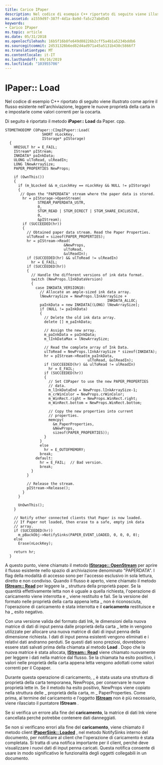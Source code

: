 ```yaml
---
title: Carico IPaper
description: Nel codice di esempio C++ riportato di seguito viene illustrato come aprire il flusso esistente nell'archiviazione, leggere le nuove proprietà della carta in e impostarle come valori correnti per la cocarta.
ms.assetid: a1559d97-387f-4d1a-8a9d-fa5c27abd545
keywords:
- Carico IPaper
ms.topic: article
ms.date: 05/31/2018
ms.openlocfilehash: 16b5f16b8fe649d08226b2cff5a4b1a5234bddb6
ms.sourcegitcommit: 2d531328b6ed82d4ad971a45a5131b430c5866f7
ms.translationtype: MT
ms.contentlocale: it-IT
ms.lasthandoff: 09/16/2019
ms.locfileid: "103955706"
---
```

# <a name="ipaperload"></a>IPaper:: Load

Nel codice di esempio C++ riportato di seguito viene illustrato come aprire il flusso esistente nell'archiviazione, leggere le nuove proprietà della carta in e impostarle come valori correnti per la cocarta.

Di seguito è riportato il metodo **iPaper:: Load** da Paper. cpp.


```
STDMETHODIMP COPaper::CImpIPaper::Load(
                 SHORT nLockKey,
                 IStorage* pIStorage)
  {
    HRESULT hr = E_FAIL;
    IStream* pIStream;
    INKDATA* paInkData;
    ULONG ulToRead, ulReadIn;
    LONG lNewArraySize;
    PAPER_PROPERTIES NewProps;

    if (OwnThis())
    {
      if (m_bLocked && m_cLockKey == nLockKey && NULL != pIStorage)
      {
       // Open the "PAPERDATA" stream where the paper data is stored.
        hr = pIStorage->OpenStream(
               STREAM_PAPERDATA_USTR,
               0,
               STGM_READ | STGM_DIRECT | STGM_SHARE_EXCLUSIVE,
               0,
               &pIStream);
        if (SUCCEEDED(hr))
        {
          // Obtained paper data stream. Read the Paper Properties.
          ulToRead = sizeof(PAPER_PROPERTIES);
          hr = pIStream->Read(
                           &NewProps,
                           ulToRead,
                           &ulReadIn);
          if (SUCCEEDED(hr) && ulToRead != ulReadIn)
            hr = E_FAIL;
          if (SUCCEEDED(hr))
          {
            // Handle the different versions of ink data format.
            switch (NewProps.lInkDataVersion)
            {
              case INKDATA_VERSION10:
                // Allocate an ample-sized ink data array.
                lNewArraySize = NewProps.lInkArraySize + 
                                               INKDATA_ALLOC;
                paInkData = new INKDATA[(LONG) lNewArraySize];
                if (NULL != paInkData)
                {
                  // Delete the old ink data array.
                  delete [] m_paInkData;

                  // Assign the new array.
                  m_paInkData = paInkData;
                  m_lInkDataMax = lNewArraySize;

                  // Read the complete array of Ink Data.
                  ulToRead = NewProps.lInkArraySize * sizeof(INKDATA);
                  hr = pIStream->Read(m_paInkData, 
                                      ulToRead, &ulReadIn);
                  if (SUCCEEDED(hr) && ulToRead != ulReadIn)
                    hr = E_FAIL;
                  if (SUCCEEDED(hr))
                  {
                    // Set COPaper to use the new PAPER_PROPERTIES
                    // data.
                    m_lInkDataEnd = NewProps.lInkArraySize-1;
                    m_crWinColor = NewProps.crWinColor;
                    m_WinRect.right = NewProps.WinRect.right;
                    m_WinRect.bottom = NewProps.WinRect.bottom;

                    // Copy the new properties into current 
                    // properties.
                    memcpy(
                      &m_PaperProperties,
                      &NewProps,
                      sizeof(PAPER_PROPERTIES));
                  }
                }
                else
                  hr = E_OUTOFMEMORY;
                break;
              default:
                hr = E_FAIL;  // Bad version.
                break;
            }
          }

          // Release the stream.
          pIStream->Release();
        }
      }

      UnOwnThis();
    }

    // Notify other connected clients that Paper is now loaded.
    // If Paper not loaded, then erase to a safe, empty ink data 
    // array.
    if (SUCCEEDED(hr))
      m_pBackObj->NotifySinks(PAPER_EVENT_LOADED, 0, 0, 0, 0);
    else
      Erase(nLockKey);

    return hr;
  }
```



A questo punto, viene chiamato il metodo [**IStorage:: OpenStream**](/windows/desktop/api/Objidl/nf-objidl-istorage-openstream) per aprire il flusso esistente nello spazio di archiviazione denominato "PAPERDATA". I flag della modalità di accesso sono per l'accesso esclusivo in sola lettura, diretto e non condiviso. Quando il flusso è aperto, viene chiamato il metodo [**IStream:: Read**](/windows/desktop/api/Objidl/nn-objidl-istream) per leggere la \_ struttura della proprietà paper. Se la quantità effettivamente letta non è uguale a quella richiesta, l'operazione di caricamento viene interrotta e \_ viene restituito e fail. Se la versione del formato nelle proprietà della carta appena letta \_ non è riconosciuta, l'operazione di caricamento è stata interrotta e il **caricamento** restituisce e ha \_ esito negativo.

Con una versione valida del formato dati Ink, le dimensioni della nuova matrice di dati di input penna dalle proprietà della carta \_ lette in vengono utilizzate per allocare una nuova matrice di dati di input penna della dimensione richiesta. I dati di input penna esistenti vengono eliminati e i relativi dati andranno perduti. Se questi dati sono preziosi, dovrebbero essere stati salvati prima della chiamata al metodo **Load** . Dopo che la nuova matrice è stata allocata, [**IStream:: Read**](/windows/desktop/api/Objidl/nn-objidl-istream) viene chiamato nuovamente per leggere i dati nella matrice dal flusso. Se la chiamata ha esito positivo, i valori nelle proprietà della carta appena letta vengono adottati come valori correnti per il Copaper.

Durante questa operazione di caricamento, \_ è stata usata una struttura di proprietà della carta temporanea, NewProps, per conservare le nuove proprietà lette in. Se il metodo ha esito positivo, NewProps viene copiato nella struttura delle \_ proprietà della carta, m \_ PaperProperties. Come prima, al termine del caricamento e l'oggetto [**IStream**](/windows/desktop/api/Objidl/nn-objidl-istream) non è più necessario, viene rilasciato il puntatore **IStream** .

Se si verifica un errore alla fine del **caricamento**, la matrice di dati Ink viene cancellata perché potrebbe contenere dati danneggiati.

Se non si verificano errori alla fine del **caricamento**, viene chiamato il metodo client [**IPaperSink:: Loaded**](ipapersink-methods.md) , nel metodo NotifySinks interno del documento, per notificare al client che l'operazione di caricamento è stata completata. Si tratta di una notifica importante per il client, perché deve visualizzare i nuovi dati di input penna caricati. Questa notifica consente di usare in modo significativo le funzionalità degli oggetti collegabili in un documento.

 

 




